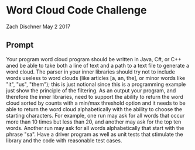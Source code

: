 Word Cloud Code Challenge
===============================================
Zach Dischner
May 2 2017

## Prompt
Your program word cloud program should be written in Java, C#, or C++ aned be able to take both a line of text and a path to a text file to generate a word cloud.  The parser in your inner libraries should try not to include words useless to word clouds (like articles [a, an, the], or minor words like "it", "us", "them"); this is just notional since this is a programming example just show the principle of the filtering. As an output your program, and therefore the inner libraries, need to support the ability to return the word cloud sorted by counts with a min/max threshold option and it needs to be able to return the word cloud alphabetically with the ability to choose the starting characters.  For example, one run may ask for all words that occur more than 10 times but less than 20, and another may ask for the top ten words.  Another run may ask for all words alphabetically that start with the phrase "sa".  Have a driver program as well as unit tests that stimulate the library and the code with reasonable test cases. 

